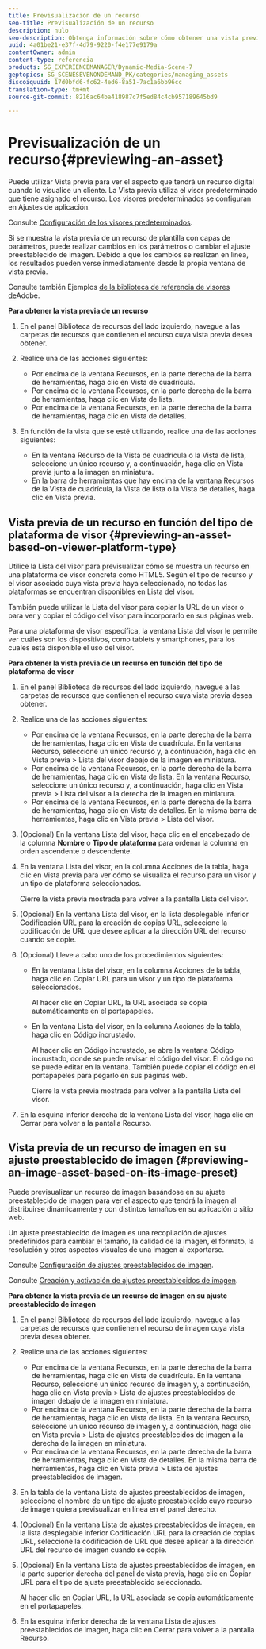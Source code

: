 ```yaml
---
title: Previsualización de un recurso
seo-title: Previsualización de un recurso
description: nulo
seo-description: Obtenga información sobre cómo obtener una vista previa de un recurso.
uuid: 4a01be21-e37f-4d79-9220-f4e177e9179a
contentOwner: admin
content-type: referencia
products: SG_EXPERIENCEMANAGER/Dynamic-Media-Scene-7
geptopics: SG_SCENESEVENONDEMAND_PK/categories/managing_assets
discoiquuid: 17d0bfd6-fc62-4ed6-8a51-7ac1a6bb96cc
translation-type: tm+mt
source-git-commit: 8216ac64ba418987c7f5ed84c4cb957189645bd9

---
```



# Previsualización de un recurso{#previewing-an-asset}

Puede utilizar Vista previa para ver el aspecto que tendrá un recurso digital cuando lo visualice un cliente. La Vista previa utiliza el visor predeterminado que tiene asignado el recurso. Los visores predeterminados se configuran en Ajustes de aplicación.

Consulte [Configuración de los visores predeterminados](application-setup.md#configuring_default_viewers).

Si se muestra la vista previa de un recurso de plantilla con capas de parámetros, puede realizar cambios en los parámetros o cambiar el ajuste preestablecido de imagen. Debido a que los cambios se realizan en línea, los resultados pueden verse inmediatamente desde la propia ventana de vista previa.

Consulte también Ejemplos [de la biblioteca de referencia de visores de](https://landing.adobe.com/en/na/dynamic-media/ctir-2755/live-demos.html)Adobe.

**Para obtener la vista previa de un recurso**

1. En el panel Biblioteca de recursos del lado izquierdo, navegue a las carpetas de recursos que contienen el recurso cuya vista previa desea obtener.
1. Realice una de las acciones siguientes:

   * Por encima de la ventana Recursos, en la parte derecha de la barra de herramientas, haga clic en Vista de cuadrícula. 
   * Por encima de la ventana Recursos, en la parte derecha de la barra de herramientas, haga clic en Vista de lista. 
   * Por encima de la ventana Recursos, en la parte derecha de la barra de herramientas, haga clic en Vista de detalles. 

1. En función de la vista que se esté utilizando, realice una de las acciones siguientes:

   * En la ventana Recurso de la Vista de cuadrícula o la Vista de lista, seleccione un único recurso y, a continuación, haga clic en Vista previa junto a la imagen en miniatura.
   * En la barra de herramientas que hay encima de la ventana Recursos de la Vista de cuadrícula, la Vista de lista o la Vista de detalles, haga clic en Vista previa.

## Vista previa de un recurso en función del tipo de plataforma de visor {#previewing-an-asset-based-on-viewer-platform-type}

Utilice la Lista del visor para previsualizar cómo se muestra un recurso en una plataforma de visor concreta como HTML5. Según el tipo de recurso y el visor asociado cuya vista previa haya seleccionado, no todas las plataformas se encuentran disponibles en Lista del visor.

También puede utilizar la Lista del visor para copiar la URL de un visor o para ver y copiar el código del visor para incorporarlo en sus páginas web.

Para una plataforma de visor específica, la ventana Lista del visor le permite ver cuáles son los dispositivos, como tablets y smartphones, para los cuales está disponible el uso del visor.

**Para obtener la vista previa de un recurso en función del tipo de plataforma de visor**

1. En el panel Biblioteca de recursos del lado izquierdo, navegue a las carpetas de recursos que contienen el recurso cuya vista previa desea obtener.
1. Realice una de las acciones siguientes:

   * Por encima de la ventana Recursos, en la parte derecha de la barra de herramientas, haga clic en Vista de cuadrícula. En la ventana Recurso, seleccione un único recurso y, a continuación, haga clic en Vista previa &gt; Lista del visor debajo de la imagen en miniatura.
   * Por encima de la ventana Recursos, en la parte derecha de la barra de herramientas, haga clic en Vista de lista. En la ventana Recurso, seleccione un único recurso y, a continuación, haga clic en Vista previa &gt; Lista del visor a la derecha de la imagen en miniatura.
   * Por encima de la ventana Recursos, en la parte derecha de la barra de herramientas, haga clic en Vista de detalles. En la misma barra de herramientas, haga clic en Vista previa &gt; Lista del visor.

1. (Opcional) En la ventana Lista del visor, haga clic en el encabezado de la columna **Nombre** o **Tipo de plataforma** para ordenar la columna en orden ascendente o descendente.
1. En la ventana Lista del visor, en la columna Acciones de la tabla, haga clic en Vista previa para ver cómo se visualiza el recurso para un visor y un tipo de plataforma seleccionados.

   Cierre la vista previa mostrada para volver a la pantalla Lista del visor.

1. (Opcional) En la ventana Lista del visor, en la lista desplegable inferior Codificación URL para la creación de copias URL, seleccione la codificación de URL que desee aplicar a la dirección URL del recurso cuando se copie.
1. (Opcional) Lleve a cabo uno de los procedimientos siguientes:

   * En la ventana Lista del visor, en la columna Acciones de la tabla, haga clic en Copiar URL para un visor y un tipo de plataforma seleccionados.

      Al hacer clic en Copiar URL, la URL asociada se copia automáticamente en el portapapeles.

   * En la ventana Lista del visor, en la columna Acciones de la tabla, haga clic en Código incrustado.

      Al hacer clic en Código incrustado, se abre la ventana Código incrustado, donde se puede revisar el código del visor. El código no se puede editar en la ventana. También puede copiar el código en el portapapeles para pegarlo en sus páginas web.

      Cierre la vista previa mostrada para volver a la pantalla Lista del visor.

1. En la esquina inferior derecha de la ventana Lista del visor, haga clic en Cerrar para volver a la pantalla Recurso.

## Vista previa de un recurso de imagen en su ajuste preestablecido de imagen {#previewing-an-image-asset-based-on-its-image-preset}

Puede previsualizar un recurso de imagen basándose en su ajuste preestablecido de imagen para ver el aspecto que tendrá la imagen al distribuirse dinámicamente y con distintos tamaños en su aplicación o sitio web.

Un ajuste preestablecido de imagen es una recopilación de ajustes predefinidos para cambiar el tamaño, la calidad de la imagen, el formato, la resolución y otros aspectos visuales de una imagen al exportarse.

Consulte [Configuración de ajustes preestablecidos de imagen](setting-image-presets.md#setting_up_image_presets).

Consulte [Creación y activación de ajustes preestablecidos de imagen](creating-enabling-image-presets.md#creating_and_enabling_image_presets).

**Para obtener la vista previa de un recurso de imagen en su ajuste preestablecido de imagen**

1. En el panel Biblioteca de recursos del lado izquierdo, navegue a las carpetas de recursos que contienen el recurso de imagen cuya vista previa desea obtener.
1. Realice una de las acciones siguientes:

   * Por encima de la ventana Recursos, en la parte derecha de la barra de herramientas, haga clic en Vista de cuadrícula. En la ventana Recurso, seleccione un único recurso de imagen y, a continuación, haga clic en Vista previa &gt; Lista de ajustes preestablecidos de imagen debajo de la imagen en miniatura.
   * Por encima de la ventana Recursos, en la parte derecha de la barra de herramientas, haga clic en Vista de lista. En la ventana Recurso, seleccione un único recurso de imagen y, a continuación, haga clic en Vista previa &gt; Lista de ajustes preestablecidos de imagen a la derecha de la imagen en miniatura.
   * Por encima de la ventana Recursos, en la parte derecha de la barra de herramientas, haga clic en Vista de detalles. En la misma barra de herramientas, haga clic en Vista previa &gt; Lista de ajustes preestablecidos de imagen.

1. En la tabla de la ventana Lista de ajustes preestablecidos de imagen, seleccione el nombre de un tipo de ajuste preestablecido cuyo recurso de imagen quiera previsualizar en línea en el panel derecho.
1. (Opcional) En la ventana Lista de ajustes preestablecidos de imagen, en la lista desplegable inferior Codificación URL para la creación de copias URL, seleccione la codificación de URL que desee aplicar a la dirección URL del recurso de imagen cuando se copie.
1. (Opcional) En la ventana Lista de ajustes preestablecidos de imagen, en la parte superior derecha del panel de vista previa, haga clic en Copiar URL para el tipo de ajuste preestablecido seleccionado.

   Al hacer clic en Copiar URL, la URL asociada se copia automáticamente en el portapapeles.

1. En la esquina inferior derecha de la ventana Lista de ajustes preestablecidos de imagen, haga clic en Cerrar para volver a la pantalla Recurso.

